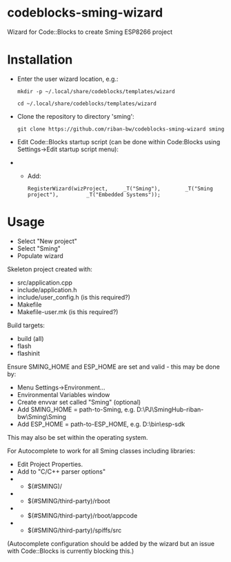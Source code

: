 # codeblocks-sming-wizard
Wizard for Code::Blocks to create Sming ESP8266 project

# Installation

* Enter the user wizard location, e.g.:

	`mkdir -p ~/.local/share/codeblocks/templates/wizard`

    `cd ~/.local/share/codeblocks/templates/wizard`
	
* Clone the repository to directory 'sming':

    `git clone https://github.com/riban-bw/codeblocks-sming-wizard sming`

* Edit Code::Blocks startup script (can be done within Code:Blocks using Settings->Edit startup script menu):

* *	Add:
	
	`RegisterWizard(wizProject,     _T("Sming"),        _T("Sming project"),         _T("Embedded Systems"));`

# Usage
	
* Select "New project"
* Select "Sming"
* Populate wizard

Skeleton project created with:

* src/application.cpp
* include/application.h
* include/user_config.h (is this required?)
* Makefile
* Makefile-user.mk (is this required?)

Build targets:

* build (all)
* flash
* flashinit

Ensure SMING_HOME and ESP_HOME are set and valid - this may be done by:

* Menu Settings->Environment...
* Environmental Variables window
* Create envvar set called "Sming" (optional)
* Add SMING_HOME = path-to-Sming, e.g. D:\PJ\SmingHub-riban-bw\Sming\Sming
* Add ESP_HOME = path-to-ESP_HOME, e.g. D:\bin\esp-sdk

This may also be set within the operating system.

For Autocomplete to work for all Sming classes including libraries:

* Edit Project Properties.
* Add to "C/C++ parser options"
* * $(#SMING)/
* * $(#SMING/third-party)/rboot
* *	$(#SMING/third-party)/rboot/appcode
* *	$(#SMING/third-party)/spiffs/src

(Autocomplete configuration should be added by the wizard but an issue with Code::Blocks is currently blocking this.)
